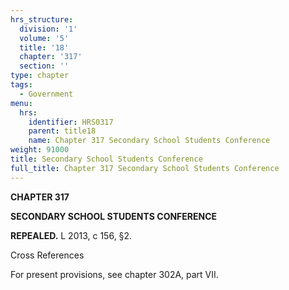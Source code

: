 ```yaml
---
hrs_structure:
  division: '1'
  volume: '5'
  title: '18'
  chapter: '317'
  section: ''
type: chapter
tags:
  - Government
menu:
  hrs:
    identifier: HRS0317
    parent: title18
    name: Chapter 317 Secondary School Students Conference
weight: 91000
title: Secondary School Students Conference
full_title: Chapter 317 Secondary School Students Conference
---
```

**CHAPTER 317**

**SECONDARY SCHOOL STUDENTS CONFERENCE**

**REPEALED.** L 2013, c 156, §2.

Cross References

For present provisions, see chapter 302A, part VII.